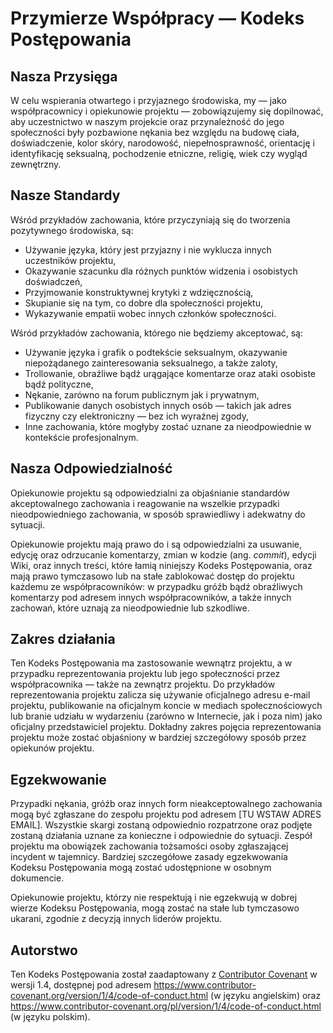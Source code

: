 # Przymierze Współpracy — Kodeks Postępowania

## Nasza Przysięga

W celu wspierania otwartego i przyjaznego środowiska, my — jako współpracownicy i
opiekunowie projektu — zobowiązujemy się dopilnować, aby uczestnictwo w naszym projekcie
oraz przynależność do jego społeczności były pozbawione nękania bez względu na budowę
ciała, doświadczenie, kolor skóry, narodowość, niepełnosprawność, orientację i
identyfikację seksualną, pochodzenie etniczne, religię, wiek czy wygląd zewnętrzny.

## Nasze Standardy

Wśród przykładów zachowania, które przyczyniają się do tworzenia pozytywnego
środowiska, są:

* Używanie języka, który jest przyjazny i nie wyklucza innych uczestników projektu,
* Okazywanie szacunku dla różnych punktów widzenia i osobistych doświadczeń,
* Przyjmowanie konstruktywnej krytyki z wdzięcznością,
* Skupianie się na tym, co dobre dla społeczności projektu,
* Wykazywanie empatii wobec innych członków społeczności.

Wśród przykładów zachowania, którego nie będziemy akceptować, są:

* Używanie języka i grafik o podtekście seksualnym, okazywanie
  niepożądanego zainteresowania seksualnego, a także zaloty,
* Trollowanie, obraźliwe bądź urągające komentarze oraz ataki osobiste bądź
  polityczne,
* Nękanie, zarówno na forum publicznym jak i prywatnym,
* Publikowanie danych osobistych innych osób — takich jak
  adres fizyczny czy elektroniczny — bez ich wyraźnej zgody,
* Inne zachowania, które mogłyby zostać uznane za nieodpowiednie w kontekście
  profesjonalnym.

## Nasza Odpowiedzialność

Opiekunowie projektu są odpowiedzialni za objaśnianie standardów akceptowalnego
zachowania i reagowanie na wszelkie przypadki nieodpowiedniego zachowania, w sposób
sprawiedliwy i adekwatny do sytuacji.

Opiekunowie projektu mają prawo do i są odpowiedzialni za usuwanie, edycję oraz odrzucanie
komentarzy, zmian w kodzie (ang. _commit_), edycji Wiki, oraz innych treści, które
łamią niniejszy Kodeks Postępowania, oraz mają prawo tymczasowo lub na stałe zablokować
dostęp do projektu każdemu ze współpracowników: w przypadku gróźb bądź obraźliwych
komentarzy pod adresem innych współpracowników, a także innych zachowań, które uznają
za nieodpowiednie lub szkodliwe.

## Zakres działania

Ten Kodeks Postępowania ma zastosowanie wewnątrz projektu, a w przypadku
reprezentowania projektu lub jego społeczności przez współpracownika — także na zewnątrz
projektu. Do przykładów reprezentowania projektu zalicza się używanie oficjalnego adresu
e-mail projektu, publikowanie na oficjalnym koncie w mediach społecznościowych lub branie
udziału w wydarzeniu (zarówno w Internecie, jak i poza nim) jako oficjalny przedstawiciel
projektu. Dokładny zakres pojęcia reprezentowania projektu może zostać objaśniony
w bardziej szczegółowy sposób przez opiekunów projektu.

## Egzekwowanie

Przypadki nękania, gróźb oraz innych form nieakceptowalnego zachowania mogą
być zgłaszane do zespołu projektu pod adresem [TU WSTAW ADRES EMAIL]. Wszystkie
skargi zostaną odpowiednio rozpatrzone oraz podjęte zostaną działania uznane za
konieczne i odpowiednie do sytuacji. Zespół projektu ma obowiązek zachowania tożsamości
osoby zgłaszającej incydent w tajemnicy. Bardziej szczegółowe zasady egzekwowania Kodeksu
Postępowania mogą zostać udostępnione w osobnym dokumencie.

Opiekunowie projektu, którzy nie respektują i nie egzekwują w dobrej wierze Kodeksu Postępowania,
mogą zostać na stałe lub tymczasowo ukarani, zgodnie z decyzją innych liderów projektu.

## Autorstwo

Ten Kodeks Postępowania został zaadaptowany z [Contributor Covenant][homepage] w
wersji 1.4, dostępnej pod adresem https://www.contributor-covenant.org/version/1/4/code-of-conduct.html
(w języku angielskim) oraz https://www.contributor-covenant.org/pl/version/1/4/code-of-conduct.html
(w języku polskim).

[homepage]: https://www.contributor-covenant.org/